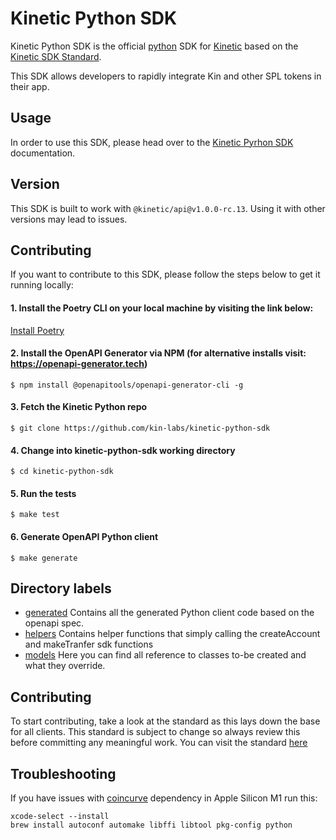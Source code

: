 # Kinetic Python SDK

Kinetic Python SDK is the official [python](https://www.python.org/) SDK for [Kinetic](https://github.com/kin-labs/kinetic) based on the [Kinetic SDK Standard](https://github.com/kin-labs/kinetic/discussions/317).

This SDK allows developers to rapidly integrate Kin and other SPL tokens in their app.

## Usage

In order to use this SDK, please head over to the [Kinetic Pyrhon SDK](https://developer.kin.org/docs/developers/python) documentation.

## Version

This SDK is built to work with `@kinetic/api@v1.0.0-rc.13`. Using it with other versions may lead to issues.

## Contributing

If you want to contribute to this SDK, please follow the steps below to get it running locally:

#### 1. Install the Poetry CLI on your local machine by visiting the link below:
[Install Poetry](https://python-poetry.org/docs/#installation)

#### 2. Install the OpenAPI Generator via NPM (for alternative installs visit: https://openapi-generator.tech)
`$ npm install @openapitools/openapi-generator-cli -g`

#### 3. Fetch the Kinetic Python repo
`$ git clone https://github.com/kin-labs/kinetic-python-sdk`

#### 4. Change into kinetic-python-sdk working directory
`$ cd kinetic-python-sdk`

#### 5. Run the tests
`$ make test`

#### 6. Generate OpenAPI Python client
`$ make generate`

## Directory labels
- [generated](https://github.com/kin-labs/kinetic-python-sdk/tree/main/src/kinetic_sdk/generated) Contains all the generated Python client code based on the openapi spec.
- [helpers](https://github.com/kin-labs/kinetic-python-sdk/tree/main/src/kinetic_sdk/helpers) Contains helper functions that simply calling the createAccount and makeTranfer sdk functions
- [models](https://github.com/kin-labs/kinetic-python-sdk/tree/main/src/kinetic_sdk/models) Here you can find all reference to classes to-be created and what they override.

## Contributing
To start contributing, take a look at the standard as this lays down the base for all clients.
This standard is subject to change so always review this before committing any meaningful work.
You can visit the standard [here](https://github.com/kin-labs/kinetic/discussions/317)

## Troubleshooting

If you have issues with [coincurve](https://github.com/ofek/coincurve) dependency in Apple Silicon M1 run this:
```
xcode-select --install
brew install autoconf automake libffi libtool pkg-config python
```
